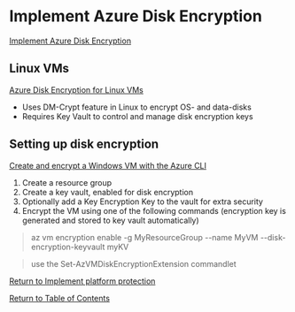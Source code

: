 # Implement Azure Disk Encryption

[Implement Azure Disk Encryption](https://docs.microsoft.com/en-us/azure/security/fundamentals/azure-disk-encryption-vms-vmss)

## Linux VMs

[Azure Disk Encryption for Linux VMs](https://docs.microsoft.com/en-us/azure/virtual-machines/linux/disk-encryption-overview)

* Uses DM-Crypt feature in Linux to encrypt OS- and data-disks
* Requires Key Vault to control and manage disk encryption keys

## Setting up disk encryption

[Create and encrypt a Windows VM with the Azure CLI](https://docs.microsoft.com/en-us/azure/virtual-machines/windows/disk-encryption-cli-quickstart)

1. Create a resource group
1. Create a key vault, enabled for disk encryption
1. Optionally add a Key Encryption Key to the vault for extra security
1. Encrypt the VM using one of the following commands (encryption key is generated and stored to key vault automatically)

> az vm encryption enable -g MyResourceGroup --name MyVM --disk-encryption-keyvault myKV

> use the Set-AzVMDiskEncryptionExtension commandlet

[Return to Implement platform protection](README.md)

[Return to Table of Contents](../README.md)